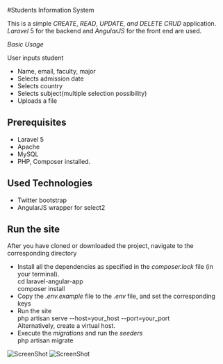 #Students Information System

This is a simple <i>CREATE</i>, 
<i>READ</i>, <i>UPDATE</i>,
 <i>and DELETE</i> <i>CRUD</i> application.
<i>Laravel</i> 5 for the backend 
and <i>AngularJS</i> for the front end are used.

<i>Basic Usage</i>

User inputs student
<ul>
    <li>
       Name, email, faculty, major
    </li>
    <li>
       Selects admission date
    </li>
    <li>
        Selects country
    </li>
    <li>
      Selects subject(multiple selection possibility)
    </li>
    <li>
        Uploads a file
    </li>
</ul>

## Prerequisites
<ul>
    <li>
       Laravel 5
    </li>
    <li>
       Apache
    </li>
    <li> 
       MySQL
    </li>
    <li>
       PHP, Composer installed.
    </li>
</ul>

## Used Technologies
<ul>
  <li>
     Twitter bootstrap
  </li>
  <li>
    AngularJS wrapper for select2 
  </li>
</ul>

## Run the site
 After you have cloned or downloaded the project, navigate to the corresponding directory
  <ul>
     <li>
     Install all the dependencies as specified in the <i>composer.lock</i> file (in your terminal). <br/>
     cd laravel-angular-app <br/>
     composer install 
     </li>
     <li>Copy the <i>.env.example</i> file to the <i>.env</i> file, and set the corresponding keys</li>
     <li> Run the site <br/> php artisan serve --host=your_host --port=your_port <br/> Alternatively, create a virtual host. <br/>
     </li>
     <li>Execute the <i>migrations</i> and run the <i>seeders</i> <br/> php artisan migrate
     </li>
  </ul>

 ![ScreenShot](https://i.imgur.com/wZO9h32.png)
 ![ScreenShot](https://i.imgur.com/556ozxe.png) 
 
 
